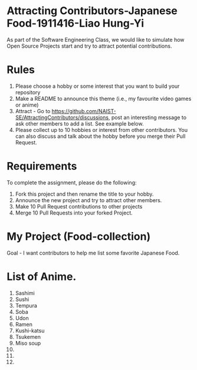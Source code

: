 # Attracting Contributors-Japanese Food-1911416-Liao Hung-Yi
As part of the Software Engineering Class, we would like to simulate how Open Source Projects start and try to attract potential contributions.

# Rules

1. Please choose a hobby or some interest that you want to build your repository
2. Make a README to announce this theme (i.e., my favourite video games or anime)
3. Attract - Go to https://github.com/NAIST-SE/AttractingContributors/discussions, post an interesting message to ask other members to add a list. See example below.
4. Please collect up to 10 hobbies or interest from other contributors. You can also discuss and talk about the hobby before you merge their Pull Request.

# Requirements
To complete the assignment, please do the following:
1. Fork this project and then rename the title to your hobby. 
2. Announce the new project and try to attract other members.
3. Make 10 Pull Request contributions to other projects
4. Merge 10 Pull Requests into your forked Project.

# My Project (Food-collection)
Goal - I want contributors to help me list some favorite Japanese Food.

# List of Anime.
1. Sashimi
2. Sushi
3. Tempura
4. Soba
5. Udon
6. Ramen
7. Kushi-katsu
8. Tsukemen
9. Miso soup
10.
11.
12.




